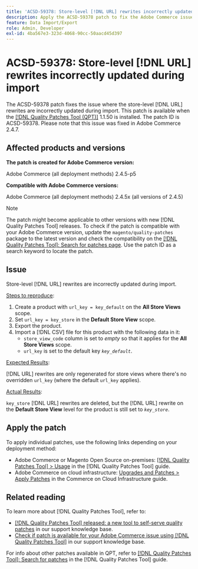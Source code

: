 ```yaml
---
title: 'ACSD-59378: Store-level [!DNL URL] rewrites incorrectly updated during import'
description: Apply the ACSD-59378 patch to fix the Adobe Commerce issue where store-level [!DNL URL] rewrites are incorrectly updated during import.
feature: Data Import/Export
role: Admin, Developer
exl-id: 4ba567e3-323d-4068-90cc-50aacd45d397
---
```

# ACSD-59378: Store-level [!DNL URL] rewrites incorrectly updated during import

The ACSD-59378 patch fixes the issue where the store-level [!DNL URL] rewrites are incorrectly updated during import. This patch is available when the [[!DNL Quality Patches Tool (QPT)]](/help/announcements/adobe-commerce-announcements/magento-quality-patches-released-new-tool-to-self-serve-quality-patches.md) 1.1.50 is installed. The patch ID is ACSD-59378. Please note that this issue was fixed in Adobe Commerce 2.4.7.

## Affected products and versions

**The patch is created for Adobe Commerce version:**

Adobe Commerce (all deployment methods) 2.4.5-p5

**Compatible with Adobe Commerce versions:**

Adobe Commerce (all deployment methods) 2.4.5x (all versions of 2.4.5)

>[!NOTE]
>
>The patch might become applicable to other versions with new [!DNL Quality Patches Tool] releases. To check if the patch is compatible with your Adobe Commerce version, update the `magento/quality-patches` package to the latest version and check the compatibility on the [[!DNL Quality Patches Tool]: Search for patches page](https://experienceleague.adobe.com/tools/commerce-quality-patches/index.html). Use the patch ID as a search keyword to locate the patch.

## Issue

Store-level [!DNL URL] rewrites are incorrectly updated during import.

<u>Steps to reproduce</u>:

1. Create a product with `url_key = key_default` on the **All Store Views** scope.
1. Set `url_key = key_store` in the **Default Store View** scope.
1. Export the product.
1. Import a [!DNL CSV] file for this product with the following data in it:
    * `store_view_code` column is set to *empty* so that it applies for the **All Store Views** scope.
    * `url_key` is set to the default key *`key_default`*.

<u>Expected Results</u>:

[!DNL URL] rewrites are only regenerated for store views where there's no overridden `url_key` (where the default `url_key` applies).

<u>Actual Results</u>:

`key_store` [!DNL URL] rewrites are deleted, but the [!DNL URL] rewrite on the **Default Store View** level for the product is still set to *`key_store`*.

## Apply the patch

To apply individual patches, use the following links depending on your deployment method:

* Adobe Commerce or Magento Open Source on-premises: [[!DNL Quality Patches Tool] > Usage](https://experienceleague.adobe.com/docs/commerce-operations/tools/quality-patches-tool/usage.html) in the [!DNL Quality Patches Tool] guide.
* Adobe Commerce on cloud infrastructure: [Upgrades and Patches > Apply Patches](https://experienceleague.adobe.com/docs/commerce-cloud-service/user-guide/develop/upgrade/apply-patches.html) in the Commerce on Cloud Infrastructure guide.

## Related reading

To learn more about [!DNL Quality Patches Tool], refer to:

* [[!DNL Quality Patches Tool] released: a new tool to self-serve quality patches](/help/announcements/adobe-commerce-announcements/magento-quality-patches-released-new-tool-to-self-serve-quality-patches.md) in our support knowledge base.
* [Check if patch is available for your Adobe Commerce issue using [!DNL Quality Patches Tool]](/help/support-tools/patches-available-in-qpt-tool/check-patch-for-magento-issue-with-magento-quality-patches.md) in our support knowledge base.

For info about other patches available in QPT, refer to [[!DNL Quality Patches Tool]: Search for patches](https://experienceleague.adobe.com/tools/commerce-quality-patches/index.html) in the [!DNL Quality Patches Tool] guide.
